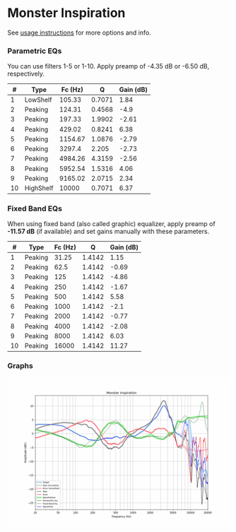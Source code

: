 # Monster Inspiration
See [usage instructions](https://github.com/jaakkopasanen/AutoEq#usage) for more options and info.

### Parametric EQs
You can use filters 1-5 or 1-10. Apply preamp of -4.35 dB or -6.50 dB, respectively.

|   # | Type      |   Fc (Hz) |      Q |   Gain (dB) |
|-----|-----------|-----------|--------|-------------|
|   1 | LowShelf  |    105.33 | 0.7071 |        1.84 |
|   2 | Peaking   |    124.31 | 0.4568 |       -4.9  |
|   3 | Peaking   |    197.33 | 1.9902 |       -2.61 |
|   4 | Peaking   |    429.02 | 0.8241 |        6.38 |
|   5 | Peaking   |   1154.67 | 1.0876 |       -2.79 |
|   6 | Peaking   |   3297.4  | 2.205  |       -2.73 |
|   7 | Peaking   |   4984.26 | 4.3159 |       -2.56 |
|   8 | Peaking   |   5952.54 | 1.5316 |        4.06 |
|   9 | Peaking   |   9165.02 | 2.0715 |        2.34 |
|  10 | HighShelf |  10000    | 0.7071 |        6.37 |

### Fixed Band EQs
When using fixed band (also called graphic) equalizer, apply preamp of **-11.57 dB** (if available) and set gains manually with these parameters.

|   # | Type    |   Fc (Hz) |      Q |   Gain (dB) |
|-----|---------|-----------|--------|-------------|
|   1 | Peaking |     31.25 | 1.4142 |        1.15 |
|   2 | Peaking |     62.5  | 1.4142 |       -0.69 |
|   3 | Peaking |    125    | 1.4142 |       -4.86 |
|   4 | Peaking |    250    | 1.4142 |       -1.67 |
|   5 | Peaking |    500    | 1.4142 |        5.58 |
|   6 | Peaking |   1000    | 1.4142 |       -2.1  |
|   7 | Peaking |   2000    | 1.4142 |       -0.77 |
|   8 | Peaking |   4000    | 1.4142 |       -2.08 |
|   9 | Peaking |   8000    | 1.4142 |        6.03 |
|  10 | Peaking |  16000    | 1.4142 |       11.27 |

### Graphs
![](./Monster%20Inspiration.png)
